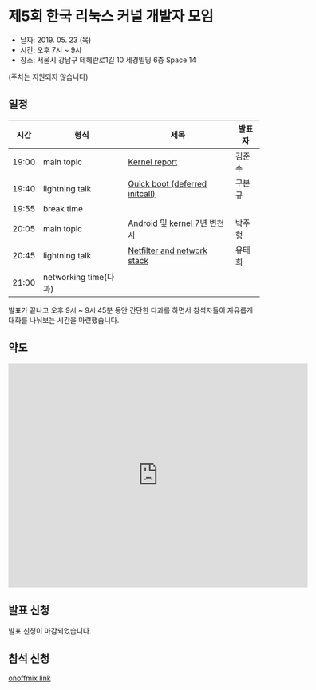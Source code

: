 # 제5회 한국 리눅스 커널 개발자 모임

* 날짜: 2019. 05. 23 (목)
* 시간: 오후 7시 ~ 9시
* 장소: 서울시 강남구 테헤란로1길 10 세경빌딩 6층 Space 14

(주차는 지원되지 않습니다)

## 일정

| 시간 | 형식 | 제목 | 발표자 |
|----|----|----|----|
| 19:00 | main topic | [Kernel report](session-01/) | 김준수 |
| 19:40 | lightning talk | [Quick boot (deferred initcall)](lightning-01/) | 구본규 |
| 19:55 | break time | | |
| 20:05 | main topic | [Android 및 kernel 7년 변천사](session-02/) | 박주형 |
| 20:45 | lightning talk | [Netfilter and network stack](lightning-02/) | 유태희 |
| 21:00 | networking time(다과) | | |

발표가 끝나고 오후 9시 ~ 9시 45분 동안 간단한 다과를 하면서 참석자들이
자유롭게 대화를 나눠보는 시간을 마련했습니다.

## 약도

<iframe src="https://www.google.com/maps/embed?pb=!1m18!1m12!1m3!1d3165.3813068958966!2d127.0260237156785!3d37.49892393575433!2m3!1f0!2f0!3f0!3m2!1i1024!2i768!4f13.1!3m3!1m2!1s0x357ca159c6933cb5%3A0x86c77fee3208529c!2z7ISc7Jq47Yq567OE7IucIOqwleuCqOq1rCDsl63sgrzrj5kg7YWM7Zek656A66GcMeq4uCAxMA!5e0!3m2!1sko!2skr!4v1556861077691!5m2!1sko!2skr" width="600" height="450" frameborder="0" style="border:0" allowfullscreen></iframe>

## 발표 신청
발표 신청이 마감되었습니다.

## 참석 신청
[onoffmix link]()

